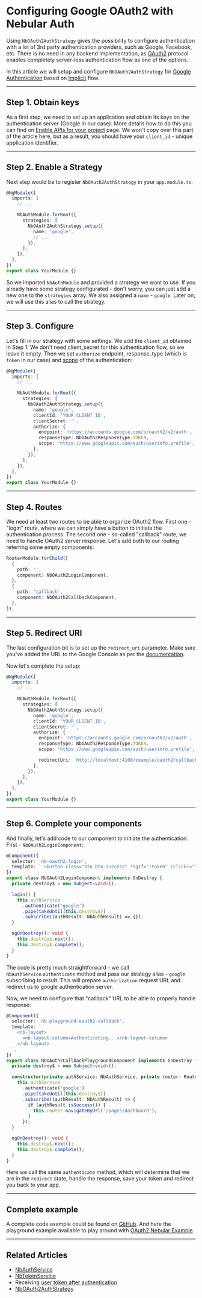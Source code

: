 # Configuring Google OAuth2 with Nebular Auth

Using `NbOAuth2AuthStrategy` gives the possibility to configure authentication with a lot of 3rd party authentication providers, such as Google, Facebook, etc.
There is no need in any backend implementation, as [OAuth2](https://tools.ietf.org/html/rfc6749) protocol enables completely server-less authentication flow as one of the options.

In this article we will setup and configure `NbOAuth2AuthStrategy` for [Google Authentication](https://developers.google.com/identity/protocols/OAuth2UserAgent)
based on [Implicit](https://tools.ietf.org/html/rfc6749#section-4.2) flow.

<hr>

## Step 1. Obtain keys

As a first step, we need to set up an application and obtain its keys on the authentication server (Google in our case).
More details how to do this you can find on [Enable APIs for your project](https://developers.google.com/identity/protocols/OAuth2UserAgent#enable-apis) page.
We won't copy over this part of the article here, but as a result, you should have your `client_id` - unique application identifier.

<hr>

## Step 2. Enable a Strategy

Next step would be to register `NbOAuth2AuthStrategy` in your `app.module.ts`:

```ts
@NgModule({
  imports: [
    // ...

    NbAuthModule.forRoot({
      strategies: [
        NbOAuth2AuthStrategy.setup({
          name: 'google',
          // ...
        }),
      ],
    }),
  ],
})
export class YourModule {}
```

So we imported `NbAuthModule` and provided a strategy we want to use. If you already have some strategy configurated - don't worry, you can just add a new one to the `strategies` array.
We also assigned a `name` - `google`. Later on, we will use this alias to call the strategy.

<hr>

## Step 3. Configure

Let's fill in our strategy with some settings. We add the `client_id` obtained in Step 1. We don't need client_secret for this authentication flow, so we leave it empty.
Then we set `authorize` endpoint, response_type (which is `token` in our case) and [scope](https://tools.ietf.org/html/rfc6749#section-3.3) of the authentication:

```ts
@NgModule({
  imports: [
    // ...

    NbAuthModule.forRoot({
      strategies: [
        NbOAuth2AuthStrategy.setup({
          name: 'google',
          clientId: 'YOUR_CLIENT_ID',
          clientSecret: '',
          authorize: {
            endpoint: 'https://accounts.google.com/o/oauth2/v2/auth',
            responseType: NbOAuth2ResponseType.TOKEN,
            scope: 'https://www.googleapis.com/auth/userinfo.profile',
          },
        }),
      ],
    }),
  ],
})
export class YourModule {}
```

<hr>

## Step 4. Routes

We need at least two routes to be able to organize OAuth2 flow. First one - "login" route, where we can simply have a button to initiate the authentication process.
The second one - so-called "callback" route, we need to handle OAuth2 server response.
Let's add both to our routing referring some empty components:

```ts
RouterModule.forChild([
  {
    path: '',
    component: NbOAuth2LoginComponent,
  },
  {
    path: 'callback',
    component: NbOAuth2CallbackComponent,
  },
]),
```

<hr>

## Step 5. Redirect URI

The last configuration bit is to set up the `redirect_uri` parameter. Make sure you've added the URL to the Google Console as per the [documentation](https://developers.google.com/identity/protocols/OAuth2UserAgent#redirecting).

Now let's complete the setup:

```ts
@NgModule({
  imports: [
    // ...

    NbAuthModule.forRoot({
      strategies: [
        NbOAuth2AuthStrategy.setup({
          name: 'google',
          clientId: 'YOUR_CLIENT_ID',
          clientSecret: '',
          authorize: {
            endpoint: 'https://accounts.google.com/o/oauth2/v2/auth',
            responseType: NbOAuth2ResponseType.TOKEN,
            scope: 'https://www.googleapis.com/auth/userinfo.profile',

            redirectUri: 'http://localhost:4100/example/oauth2/callback',
          },
        }),
      ],
    }),
  ],
})
export class YourModule {}
```

<hr>

## Step 6. Complete your components

And finally, let's add code to our component to initiate the authentication. First - `NbOAuth2LoginComponent`:

```ts
@Component({
  selector: 'nb-oauth2-login',
  template: ` <button class="btn btn-success" *ngIf="!token" (click)="login()">Sign In with Google</button> `,
})
export class NbOAuth2LoginComponent implements OnDestroy {
  private destroy$ = new Subject<void>();

  login() {
    this.authService
      .authenticate('google')
      .pipe(takeUntil(this.destroy$))
      .subscribe((authResult: NbAuthResult) => {});
  }

  ngOnDestroy(): void {
    this.destroy$.next();
    this.destroy$.complete();
  }
}
```

The code is pretty much straightforward - we call `NbAuthService`.`authenticate` method and pass our strategy alias - `google` subscribing to result.
This will prepare `authorization` request URL and redirect us to google authentication server.

Now, we need to configure that "callback" URL to be able to properly handle response:

```ts
@Component({
  selector: 'nb-playground-oauth2-callback',
  template: `
    <nb-layout>
      <nb-layout-column>Authenticating...</nb-layout-column>
    </nb-layout>
  `,
})
export class NbOAuth2CallbackPlaygroundComponent implements OnDestroy {
  private destroy$ = new Subject<void>();

  constructor(private authService: NbAuthService, private router: Router) {
    this.authService
      .authenticate('google')
      .pipe(takeUntil(this.destroy$))
      .subscribe((authResult: NbAuthResult) => {
        if (authResult.isSuccess()) {
          this.router.navigateByUrl('/pages/dashboard');
        }
      });
  }

  ngOnDestroy(): void {
    this.destroy$.next();
    this.destroy$.complete();
  }
}
```

Here we call the same `authenticate` method, which will determine that we are in the `redirect` state, handle the response, save your token and redirect you back to your app.

<hr>

## Complete example

A complete code example could be found on [GitHub](https://github.com/akveo/nebular/tree/master/src/playground/with-layout/oauth2).
And here the playground example available to play around with [OAuth2 Nebular Example](/example/oauth2).

<hr>

## Related Articles

- [NbAuthService](/docs/auth/nbauthservice)
- [NbTokenService](/docs/auth/nbtokenservice)
- Receiving [user token after authentication](/docs/auth/getting-user-token)
- [NbOAuth2AuthStrategy](/docs/auth/nboauth2authstrategy)
